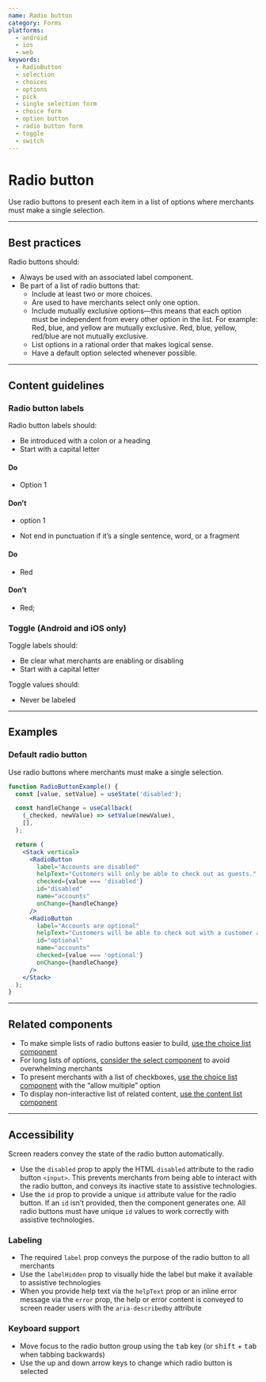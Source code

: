 ```yaml
---
name: Radio button
category: Forms
platforms:
  - android
  - ios
  - web
keywords:
  - RadioButton
  - selection
  - choices
  - options
  - pick
  - single selection form
  - choice form
  - option button
  - radio button form
  - toggle
  - switch
---
```


# Radio button

Use radio buttons to present each item in a list of options where merchants must
make a single selection.

---

## Best practices

Radio buttons should:

- Always be used with an associated label component.
- Be part of a list of radio buttons that:
  - Include at least two or more choices.
  - Are used to have merchants select only one option.
  - Include mutually exclusive options—this means that each option must be
    independent from every other option in the list. For example: Red, blue, and
    yellow are mutually exclusive. Red, blue, yellow, red/blue are not mutually
    exclusive.
  - List options in a rational order that makes logical sense.
  - Have a default option selected whenever possible.

---

## Content guidelines

### Radio button labels

Radio button labels should:

- Be introduced with a colon or a heading
- Start with a capital letter

<!-- usagelist -->

#### Do

- Option 1

#### Don’t

- option 1

<!-- end -->

- Not end in punctuation if it’s a single sentence, word, or a fragment

<!-- usagelist -->

#### Do

- Red

#### Don’t

- Red;

<!-- end -->

### Toggle (Android and iOS only)

Toggle labels should:

- Be clear what merchants are enabling or disabling
- Start with a capital letter

Toggle values should:

- Never be labeled

---

## Examples

### Default radio button

Use radio buttons where merchants must make a single selection.

```jsx
function RadioButtonExample() {
  const [value, setValue] = useState('disabled');

  const handleChange = useCallback(
    (_checked, newValue) => setValue(newValue),
    [],
  );

  return (
    <Stack vertical>
      <RadioButton
        label="Accounts are disabled"
        helpText="Customers will only be able to check out as guests."
        checked={value === 'disabled'}
        id="disabled"
        name="accounts"
        onChange={handleChange}
      />
      <RadioButton
        label="Accounts are optional"
        helpText="Customers will be able to check out with a customer account or as a guest."
        id="optional"
        name="accounts"
        checked={value === 'optional'}
        onChange={handleChange}
      />
    </Stack>
  );
}
```

---

## Related components

- To make simple lists of radio buttons easier to build, [use the choice list component](https://polaris.shopify.com/components/forms/choice-list)
- For long lists of options, [consider the select component](https://polaris.shopify.com/components/forms/select) to avoid overwhelming merchants
- To present merchants with a list of checkboxes, [use the choice list component](https://polaris.shopify.com/components/forms/choice-list) with the “allow multiple” option
- To display non-interactive list of related content, [use the content list component](https://polaris.shopify.com/components/lists-and-tables/list)

---

## Accessibility

Screen readers convey the state of the radio button automatically.

- Use the `disabled` prop to apply the HTML `disabled` attribute to the radio button `<input>`. This prevents merchants from being able to interact with the radio button, and conveys its inactive state to assistive technologies.
- Use the `id` prop to provide a unique `id` attribute value for the radio button. If an `id` isn’t provided, then the component generates one. All radio buttons must have unique `id` values to work correctly with assistive technologies.

### Labeling

- The required `label` prop conveys the purpose of the radio button to all merchants
- Use the `labelHidden` prop to visually hide the label but make it available to assistive technologies
- When you provide help text via the `helpText` prop or an inline error message via the `error` prop, the help or error content is conveyed to screen reader users with the `aria-describedby` attribute

### Keyboard support

- Move focus to the radio button group using the <kbd>tab</kbd> key (or <kbd>shift</kbd> + <kbd>tab</kbd> when tabbing backwards)
- Use the up and down arrow keys to change which radio button is selected
